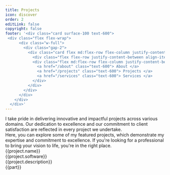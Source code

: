 ```yaml
---
title: Projects
icon: discover
order: 2
editLink: false
copyright: false
footer: '<div class="card surface-100 text-600">
 <div class="flex flex-wrap">
      <div class="w-full">
        <div class="gap-2">
          <div class="card flex md:flex-row flex-column justify-content-between flex-grow-1 my-4 align-item-center gap-4">
            <div class="flex flex-row justify-content-between align-items-center gap-2">Copyright © 2022</div>
            <div class="flex md:flex-row flex-column justify-content-between align-items-center gap-4">
              <a href="/about" class="text-600"> About </a>
              <a href="/projects" class="text-600"> Projects </a>
              <a href="/services" class="text-600"> Services </a>
            </div>
          </div>
        </div>
      </div>
    </div>
  </div>'
---
```


<div class="flex flex-column gap-4">
    <div>I take pride in delivering innovative and impactful projects across various domains. Our dedication to excellence and our commitment to client satisfaction are reflected in every project we undertake.</div>
    <div>Here, you can explore some of my featured projects, which demonstrate my expertise and commitment to excellence. If you're looking for a professional to bring your vision to life, you're in the right place.</div>
</div>

<div class="grid mt-4">
  <div class="surface-card shadow-1 m-2 p-2 flex flex-row" itemscope itemtype="https://schema.org/SoftwareApplication" v-for= "(project, index) in projects">
    <div class="col-6">
        <div class="text-md font-bold mt-4">
            <div itemprop="name">{{project.name}}</div> 
            <div class="text-xs mt-2" itemprop="operatingSystem">{{project.software}}</div>
        </div>
        <div class="mt-4">{{project.description}}</div>
        <div class="flex grid mt-4 p-2">
            <div v-for= "(part, i) in project.skills" class="mr-2 mb-2"> <Tag>{{part}}</Tag></div>
        </div>
    </div>
    <div class="col-6">
        <link itemprop="applicationCategory" :href="project.schema" />
        <a :href="project.link" target="_blank" class="w-full flex flex-row">
            <Image :src="project.img" class="" :alt="project.altText" width="100%"/>
            <Image v-if="project.imgMobile" :src="project.imgMobile" class="" :alt="project.altText" width="100%"/>
        </a>
    </div>  
  </div>
</div>

<script setup lang="ts">
const projects= [
    {
        name: "Quatar Airways widget",
        description: "Book flights to destinations around the world with Qatar Airways &amp; fly on board an award-winning airline. Enjoy special fares, collect Avios &amp; more.",
        skills: ["Javascript", "ES6", "Vue3","Landingi", "Pinia","Vite","Axios","Express", "Responsive", "API integration", "MongoDB", "git", "EC2", "eslint", "prettier"],
        software: "Browser",
        schema: "https://schema.org/DeveloperApplication",
        link: "https://www.qatarairways.com/en-us/homepage.html",
        img: "/img/projects/quatar.png",
        class: "col-5",
        altText: "Quatar Airways"
    },
    {
        name: "Recipes",
        description: "Recipes - Social Network",
        skills: ["Javascript", "ES6", "Vue3", "Pinia","Vite","Axios","Express", "Responsive", "API integration", "MongoDB", "git", "EC2", "eslint", "prettier"],
        software: "Browser",
        schema: "https://schema.org/DeveloperApplication",
        link: "http://recipes-client.s3-website.ap-south-1.amazonaws.com/",
        img: "/img/projects/recepie.gif",
        imgMobile: "/img/projects/recepie-mobile.gif",
        class: "col-5",
        altText: "Recipes - Social Network | Recipes"
    },
    {
        name: "Tv maze",
        description: "TVmaze - Add TV information to your website or app.",
        skills: ["Javascript", "ES6", "VueJs", "Vuex","Vite","Axios","API integration", "Responsive", "API integration", "MongoDB", "git", "EC2", "eslint", "prettier"],
        software: "Browser",
        schema: "https://schema.org/DeveloperApplication",
        link: "https://heartstchr.github.io/tvmaze/",
        img: "/img/projects/tvmaze.gif",
        class: "col-5",
        altText: "TVmaze - Add TV information to your website or app. | Tv maze"
    },
    {
        name: "Catch That Bus",
        description: "Book Malaysia and Singapore Bus Ticket Online",
        skills: ["Javascript", "ES6", "VueJs", "Vuex","Vite","Axios","API integration", "Responsive", "ExpressJS", "MongoDB", "git", "EC2",  "eslint", "prettier"],
        software: "Browser",
        schema: "https://schema.org/DeveloperApplication",
        link: "https://m.catchthatbus.com",
        img: "/img/projects/catchthatbus.gif",
        class: "col-5",
        altText: "Book Malaysia and Singapore Bus Ticket Online | CatchThatBus"
    },
    {
        name: "Catch That Bus APP",
        description: "IOS app for booking Malaysia and Singapore Bus Ticket Online",
        skills: ["Cordova", "Javascript", "ES6", "VueJs", "Vuex","Axios","API integration", "Responsive", "ExpressJS", "MongoDB", "git","eslint", "prettier"],
        software: "IOS APP",
        schema: "https://schema.org/DeveloperApplication",
        link: "https://apps.apple.com/my/app/catchthatbus/id1025824078",
        img: "https://is1-ssl.mzstatic.com/image/thumb/Purple113/v4/ad/b9/3b/adb93b8f-08b6-ac23-8f9e-906f7b2529c2/pr_source.png/230x0w.png",
        class: "col-5",
        altText: "Book Malaysia and Singapore Bus Ticket Online | CatchThatBus"
    },
    {
        name: "Trokka Attraction",
        description: "Book Attractions and Tours for Your Next Holiday",
        skills: ["Javascript", "ES6", "VueJs", "Vuex","Axios","API integration", "Responsive", "ExpressJS", "MongoDB", "git", "EC2"],
        software: "Browser",
        schema: "https://schema.org/DeveloperApplication",
        link: "https://m.trokka.com/attraction",
        img: "/img/projects/trokka.gif",
        class: "col-5",
        altText: "Trokka.com | Book Attractions and Tours for Your Next Holiday"
    },
    {
        name: "klang Sentral",
        description: "Book Malaysia and Singapore Bus Ticket Online",
        software: "Browser",
        skills: ["NodeJS", "PHP"],
        schema: "https://schema.org/DeveloperApplication",
        link: "https://klangsentral.com/#/",
        img: "/img/projects/klang.gif",
        class: "col-12",
        altText: "Book Malaysia and Singapore Bus Ticket Online | klangsentral"
    },
    {
        name: "Command Line Dictionary",
        description: "CLI for Dictionary",
        software: "TERMINAL",
        skills: ["inquirer", "commander", "plop", "eslint", "prettier"],
        schema: "https://schema.org/DeveloperApplication",
        link: "https://github.com/heartstchr/dic",
        img: "/img/projects/dictionary.png",
        class: "col-12",
        altText: "CLI for Dictionary"
    },
    {
        name: "Partner Dashboard Upstox",
        description: "Open a Sub-Broker account with Upstox",
        skills: ["AngularJS", "MongoDB", "MSSQL", "LoopbackJS"],
        software: "Browser",
        schema: "https://schema.org/BusinessApplication",
        link: "https://upstox.com/sub-broker/",
        img: "/img/projects/partnerUpstox.png",
        class: "col-12",
        altText: "Open a Sub-Broker account with Upstox"
    },
    {
        name: "Open Demat Account for Upstox",
        description: "Open a Demat Account Online - Demat Account Opening at Upstox",
        skills: ["AngularJS", "MongoDB", "MSSQL", "LoopbackJS","Digital Ocean"],
        software: "Browser",
        schema: "https://schema.org/BusinessApplication",
        link: "https://upstox.com/open-demat-account/",
        img: "/img/projects/openDemat.png",
        class: "col-12",
        altText: "Open a Demat Account Online - Demat Account Opening at Upstox"
    },
    {
        name: "CallMatrix",
        description: "Call Intelligence, Marketing &amp; Analytics Platform",
        skills: ["NodeJS", "MongoDB", "MSSQL", "HapiJS","Digital Ocean"],
        software: "Browser",
        schema: "https://schema.org/BusinessApplication",
        link: "https://www.callmatrix.io/",
        img: "/img/projects/callmatrix.png",
        class: "col-12",
        altText: "CallMatrix - Call Intelligence, Marketing &amp; Analytics Platform"
    },
    {
        name: "Stock Market",
        description: "Consuming socket data and plot realtime d3 graph",
        skills: ["D3JS", "AngularJS", "NodeJS"],
        software: "Browser",
        schema: "https://schema.org/BusinessApplication",
        link: "https://github.com/heartstchr/StockMarket",
        img: "/img/projects/stocks.png",
        class: "col-5",
        altText: "Consuming socket data and plot realtime d3 graph"
    },
    {
        name: "Liqx App | Liqur delivery app",
        description: "UI design for liqur delivery app",
        skills: ["Photoshop", "CoralDraw"],
        software: "Photoshop",
        schema: "https://schema.org/BusinessApplication",
        link: "https://www.behance.net/gallery/74532693/Liqx",
        img: "/img/projects/liqx.png",
        class: "col-5",
        altText: "UI design for liqur delivery app"
    },
]
</script>
